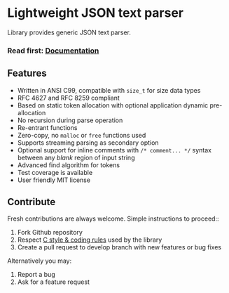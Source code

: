 # Lightweight JSON text parser

Library provides generic JSON text parser.

<h3>Read first: <a href="http://docs.majerle.eu/projects/lwjson/">Documentation</a></h3>

## Features

* Written in ANSI C99, compatible with ``size_t`` for size data types
* RFC 4627 and RFC 8259 compliant
* Based on static token allocation with optional application dynamic pre-allocation
* No recursion during parse operation
* Re-entrant functions
* Zero-copy, no ``malloc`` or ``free`` functions used
* Supports streaming parsing as secondary option
* Optional support for inline comments with `/* comment... */` syntax between any *blank* region of input string
* Advanced find algorithm for tokens
* Test coverage is available
* User friendly MIT license

## Contribute

Fresh contributions are always welcome. Simple instructions to proceed::

1. Fork Github repository
2. Respect [C style & coding rules](https://github.com/MaJerle/c-code-style) used by the library
3. Create a pull request to develop branch with new features or bug fixes

Alternatively you may:

1. Report a bug
2. Ask for a feature request